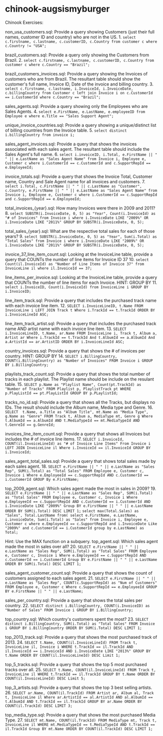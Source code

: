 # chinook-augsismyburger
Chinook Exercises:

non_usa_customers.sql: Provide a query showing Customers (just their full names, customer ID and country) who are not in the US.
1.
`select c.firstname, c.lastname, c.customerID, c.Country
from customer c
where c.Country != "USA";`

brazil_customers.sql: Provide a query only showing the Customers from Brazil.
2.
`select c.firstname, c.lastname, c.customerID, c.Country
from customer c
where c.Country == "Brazil";`

brazil_customers_invoices.sql: Provide a query showing the Invoices of customers who are from Brazil. The resultant table should show the customer's full name, Invoice ID, Date of the invoice and billing country.
3.
`select c.firstname, c.lastname, i.InvoiceId, i.InvoiceDate, c.billingCountry
from Customer c
left join Invoice i on c.CustomerId == i.CustomerId
where c.Country == "Brazil";`

sales_agents.sql: Provide a query showing only the Employees who are Sales Agents.
4.
`select e.FirstName, e.LastName, e.employeeID
from Employee e
where e.Title == "Sales Support Agent";`

unique_invoice_countries.sql: Provide a query showing a unique/distinct list of billing countries from the Invoice table.
5.
`select distinct i.billingCountry
from invoice i;`

sales_agent_invoices.sql: Provide a query that shows the invoices associated with each sales agent. The resultant table should include the Sales Agent's full name.
6.
`select i.invoiceID, i.Total, e.FirstName || " " || e.LastName as "Sales Agent Name"
from Invoice i, Employee e, Customer c
where i.CustomerId == c.CustomerId
and c.SupportRepId == e.EmployeeId;`

invoice_totals.sql: Provide a query that shows the Invoice Total, Customer name, Country and Sale Agent name for all invoices and customers.
7.
`select i.Total, c.FirstName || " " || c.LastName as "Customer", c.Country, e.FirstName || " " || e.LastName as "Sales Agent Name"
from Invoice i, Employee e, Customer c
where i.CustomerId == c.SupportRepId
and c.SupportRepId == e.EmployeeId;`

total_invoices_{year}.sql: How many Invoices were there in 2009 and 2011?
8.
`select SUBSTR(i.InvoiceDate, 0, 5) as "Year", Count(i.InvoiceId) as "# of Invoices"
from Invoice i
where i.InvoiceDate LIKE "2009%"
OR i.InvoiceDate LIKE "2011%"
GROUP BY SUBSTR(i.InvoiceDate, 0, 5);`

total_sales_{year}.sql: What are the respective total sales for each of those years?
9.
`select SUBSTR(i.InvoiceDate, 0, 5) as "Year", Sum(i.Total) as "Total Sales"
from Invoice i
where i.InvoiceDate LIKE "2009%"
OR i.InvoiceDate LIKE "2011%"
GROUP BY SUBSTR(i.InvoiceDate, 0, 5);`

invoice_37_line_item_count.sql: Looking at the InvoiceLine table, provide a query that COUNTs the number of line items for Invoice ID 37
10.
`select Count(il.InvoiceId) as "Number of Line Items of Invoice 37"
from InvoiceLine il
where il.InvoiceId == 37;`

line_items_per_invoice.sql: Looking at the InvoiceLine table, provide a query that COUNTs the number of line items for each Invoice. HINT: GROUP BY
11.
`select i.InvoiceID, Count(i.InvoiceId)
from InvoiceLine i
GROUP BY i.InvoiceID;`

line_item_track.sql: Provide a query that includes the purchased track name with each invoice line item.
12.
`SELECT i.InvoiceLineID, t.Name
FROM InvoiceLine i
LEFT JOIN Track t
Where i.TrackId == t.TrackId
ORDER BY i.InvoiceLineId ASC;`

line_item_track_artist.sql: Provide a query that includes the purchased track name AND artist name with each invoice line item.
13.
`SELECT i.InvoiceLineID, t.Name, ar.Name
FROM InvoiceLine i, Track t, Album a, Artist ar
Where i.TrackId == t.TrackId
And t.AlbumId == a.AlbumId
And a.ArtistId == ar.ArtistID
ORDER BY i.InvoiceLineId ASC;`

country_invoices.sql: Provide a query that shows the # of invoices per country. HINT: GROUP BY
14.
`SELECT i.BillingCountry, COUNT(i.BillingCountry) as "Number of Invoices"
FROM Invoice i
GROUP BY i.BillingCountry;`

playlists_track_count.sql: Provide a query that shows the total number of tracks in each playlist. The Playlist name should be include on the resulant table.
15.
`SELECT p.Name as "Playlist Name", Count(pt.TrackId) as "Number of Tracks"
FROM Playlist p, PlaylistTrack pt
WHERE p.PlayListId == pt.PlayListId
GROUP BY p.PLaylistId;`

tracks_no_id.sql: Provide a query that shows all the Tracks, but displays no IDs. The result should include the Album name, Media type and Genre.
16.
`SELECT  t.Name, a.Title as "Album Title", mt.Name as "Media Type", g.Name as "Genre"
FROM Track t, Album a, MediaType mt, Genre g
Where t.AlbumId == a.AlbumId
AND t.MediaTypeId == mt.MediaTypeId
AND t.GenreId == g.GenreId;`


invoices_line_item_count.sql: Provide a query that shows all Invoices but includes the # of invoice line items.
17.
`SELECT i.InvoiceId, COUNT(il.InvoiceLineId) as "# of Invoice Line Items"
From Invoice i
LEFT JOIN InvoiceLine il
Where i.InvoiceId == il.InvoiceId
GROUP BY i.InvoiceId;`

sales_agent_total_sales.sql: Provide a query that shows total sales made by each sales agent.
18.
`SELECT e.FirstName || " " || e.LastName as "Sales Rep", SUM(i.Total) as "Total Sales"
FROM Employee e, Customer c, Invoice i
Where e.EmployeeId == c.SupportRepId
AND c.CustomerId == i.CustomerId
GROUP By e.FirstName;`

top_2009_agent.sql: Which sales agent made the most in sales in 2009?
19.
`SELECT e.FirstName || " " || e.LastName as "Sales Rep", SUM(i.Total) as "Total Sales"
FROM Employee e, Customer c, Invoice i
Where e.EmployeeId == c.SupportRepId
AND c.CustomerId == i.CustomerId
AND i.InvoiceDate LIKE "2009%"
Group BY e.FirstName || " " || e.LastName
ORDER BY SUM(i.Total) DESC
LIMIT 1;`
`select max(Total.Sales) as "Sales", Total.LastName
from( select e.FirstName, e.LastName, i.invoiceDate, Sum(i.Total) as "Sales"
	from Invoice i, Employee e, Customer c
	where e.EmployeeId == c.SupportRepId
	and i.InvoiceDate Like "2009%"
	and c.CustomerId == i.CustomerId
	group by e.LastName) as Total;`

Hint: Use the MAX function on a subquery.
top_agent.sql: Which sales agent made the most in sales over all?
20.
`SELECT e.FirstName || " " || e.LastName as "Sales Rep", SUM(i.Total) as "Total Sales"
FROM Employee e, Customer c, Invoice i
Where e.EmployeeId == c.SupportRepId
AND c.CustomerId == i.CustomerId
Group BY e.FirstName || " " || e.LastName
ORDER BY SUM(i.Total) DESC
LIMIT 1;`

sales_agent_customer_count.sql: Provide a query that shows the count of customers assigned to each sales agent.
21.
`SELECT e.FirstName || " " || e.LastName as "Sales Rep", COUNT(c.SupportRepId) as "Num of Customers"
FROM Employee e, Customer c
Where c.SupportRepId == e.EmployeeId
GROUP BY e.FirstName || " " || e.LastName;`

sales_per_country.sql: Provide a query that shows the total sales per country.
22.
`SELECT distinct i.BillingCountry, COUNT(i.InvoiceID) as "Number of Sales"
FROM Invoice i
GROUP BY i.BillingCountry;`

top_country.sql: Which country's customers spent the most?
23.
`SELECT distinct i.BillingCountry, SUM(i.Total) as "Total Sales"
FROM Invoice i
GROUP BY i.BillingCountry
ORDER BY SUM(i.Total) DESC
LIMIT 1;`

top_2013_track.sql: Provide a query that shows the most purchased track of 2013.
24.
`SELECT t.Name, COUNT(il.InvoiceLineId)
FROM Track t, InvoiceLine il, Invoice i
WHERE t.TrackId == il.TrackId
AND il.InvoiceId == i.InvoiceId
AND i.InvoiceDate LIKE "2013%"
GROUP BY t.Name
ORDER BY COUNT(il.InvoiceLineId) DESC
Limit 1;`

top_5_tracks.sql: Provide a query that shows the top 5 most purchased tracks over all.
25.
`SELECT t.Name, COUNT(il.InvoiceLineId)
FROM Track t, InvoiceLine il
WHERE t.TrackId == il.TrackId
GROUP BY t.Name
ORDER BY COUNT(il.InvoiceLineId) DESC
Limit 5;`

top_3_artists.sql: Provide a query that shows the top 3 best selling artists.
26.
`SELECT ar.Name, COUNT(il.TrackId)
FROM Artist ar, Album al, Track t, InvoiceLine il
Where ar.ArtistId == al.ArtistId
AND al.AlbumId == t.AlbumId
AND t.TrackId == il.TrackId
GROUP BY ar.Name
ORDER BY COUNT(il.TrackId) DESC
LIMIT 3;`

top_media_type.sql: Provide a query that shows the most purchased Media Type.
27.
`SELECT mt.Name, COUNT(il.TrackId)
FROM MediaType mt, Track t, InvoiceLine il
WHERE mt.MediaTypeId == t.MediaTypeId
AND t.TrackId == il.TrackId
Group BY mt.Name
ORDER BY COUNT(il.TrackId) DESC
LIMIT 1;`
